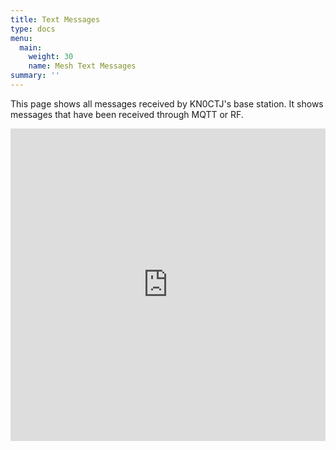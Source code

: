 ```yaml
---
title: Text Messages
type: docs
menu:
  main:
    weight: 30
    name: Mesh Text Messages
summary: ''
---
```


This page shows all messages received by KN0CTJ's base station. It shows
messages that have been received through MQTT or RF.

<iframe src="https://meshmap.iowamesh.net/text-messages-embed.html" frameborder="0" style="width:100%;min-height:500px;"></iframe>
